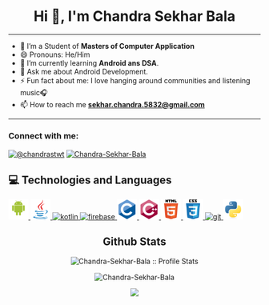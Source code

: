 <h1 align="center">Hi 👋, I'm Chandra  Sekhar Bala</h1>

<!-- <h3 align="center">A passionate Android developer  from India</h3> -->
<!-- <p align="left"> <img src="https://komarev.com/ghpvc/?username=Chandra-Sekhar-Bala&label=Profile%20views&color=0e75b6&style=flat" alt="Chandr-Sekhar-Bala" /> </p> -->
---
- 🔭  I’m a Student of **Masters of Computer Application**
- 😄 Pronouns: He/Him
- 🌱 I’m currently learning **Android ans DSA**.
- 💬 Ask me about Android Development.
- ⚡ Fun fact about me: I love hanging around communities and listening music🎧 
- 📫 How to reach me **sekhar.chandra.5832@gmail.com**
---

<h3 align="left">Connect with me:</h3>
<p align="left">
<a href="https://twitter.com/im_chandra100/" target="blank">
<img align="center" src="https://raw.githubusercontent.com/rahuldkjain/github-profile-readme-generator/master/src/images/icons/Social/twitter.svg" alt="@chandrastwt" height="30" width="40" /></a>
<a href="https://www.linkedin.com/in/chandra-sekhar-bala/" target="blank"><img align="center" src="https://raw.githubusercontent.com/rahuldkjain/github-profile-readme-generator/master/src/images/icons/Social/linked-in-alt.svg" alt="Chandra-Sekhar-Bala" height="30" width="40" /></a>
</p>

## 💻 Technologies and Languages

<p align="left"> <a href="https://developer.android.com" target="_blank"> <img src="https://raw.githubusercontent.com/devicons/devicon/master/icons/android/android-original-wordmark.svg" alt="android" width="40" height="40"/> 
</a> <a href="https://www.java.com" target="_blank"> <img src="https://raw.githubusercontent.com/devicons/devicon/master/icons/java/java-original.svg" alt="java" width="40" height="40"/> </a> 
<a href="https://kotlinlang.org" target="_blank"> <img src="https://www.vectorlogo.zone/logos/kotlinlang/kotlinlang-icon.svg" alt="kotlin" width="40" height="40"/> </a><a href="https://firebase.google.com/" target="_blank"> <img src="https://www.vectorlogo.zone/logos/firebase/firebase-icon.svg" alt="firebase" width="40" height="40"/> </a> <a href="https://www.cprogramming.com/" target="_blank">
<img src="https://raw.githubusercontent.com/devicons/devicon/master/icons/c/c-original.svg" alt="c" width="40" height="40"/> </a> <a href="https://www.w3schools.com/cpp/" target="_blank"> <img src="https://raw.githubusercontent.com/devicons/devicon/master/icons/cplusplus/cplusplus-original.svg" alt="cplusplus" width="40" height="40"/> </a> <a href="https://www.w3.org/html/" target="_blank"> <img src="https://raw.githubusercontent.com/devicons/devicon/master/icons/html5/html5-original-wordmark.svg" alt="html5" width="40" height="40"/> </a> <a href="https://www.w3schools.com/css/" target="_blank"> <img src="https://raw.githubusercontent.com/devicons/devicon/master/icons/css3/css3-original-wordmark.svg" alt="css3" width="40" height="40"/> </a><a href="https://git-scm.com/" target="_blank"> <img src="https://www.vectorlogo.zone/logos/git-scm/git-scm-icon.svg" alt="git" width="40" height="40"/> </a><img src="https://raw.githubusercontent.com/devicons/devicon/master/icons/python/python-original.svg" alt="python" width="40" height="40"/> </a> </p> 

<div align="center">

## Github Stats
<img src="https://github-readme-stats.vercel.app/api?username=Chandra-Sekhar-Bala&show_icons=true&theme=synthwave" alt="Chandra-Sekhar-Bala :: Profile Stats" />
<p><img align="center" src="https://github-readme-streak-stats.herokuapp.com/?user=Chandra-Sekhar-Bala&" alt="Chandra-Sekhar-Bala" /></p>
<img src="https://github-readme-stats.vercel.app/api/top-langs/?username=Chandra-Sekhar-Bala&layout=compact&theme=github_dark"/>
</br>
